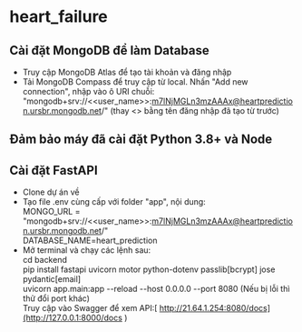 # heart_failure
## Cài đặt MongoDB để làm Database
- Truy cập MongoDB Atlas để tạo tài khoản và đăng nhập
- Tải MongoDB Compass để truy cập từ local. Nhấn "Add new connection", nhập vào ô URI chuỗi: "mongodb+srv://<<user_name>>:m7lNjMGLn3mzAAAx@heartprediction.ursbr.mongodb.net/" (thay <<username>> bằng tên đăng nhập đã tạo từ trước) <br>
## Đảm bảo máy đã cài đặt Python 3.8+ và Node
## Cài đặt FastAPI
- Clone dự án về
- Tạo file .env cùng cấp với folder "app", nội dung: <br>
MONGO_URL = "mongodb+srv://<<user_name>>:m7lNjMGLn3mzAAAx@heartprediction.ursbr.mongodb.net/" <br>
DATABASE_NAME=heart_prediction
- Mở terminal và chạy các lệnh sau: <br>
  cd backend <br>
  pip install fastapi uvicorn motor python-dotenv passlib[bcrypt] jose pydantic[email] <br>
  uvicorn app.main:app --reload --host 0.0.0.0 --port 8080 (Nếu bị lỗi thì thử đổi port khác) <br>
Truy cập vào Swagger để xem API:[ http://21.64.1.254:8080/docs](http://127.0.0.1:8000/docs
)
